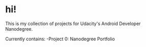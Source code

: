 # hi!
This is my collection of projects for Udacity's Android Developer Nanodegree.

Currently contains:
 -Project 0: Nanodegree Portfolio
